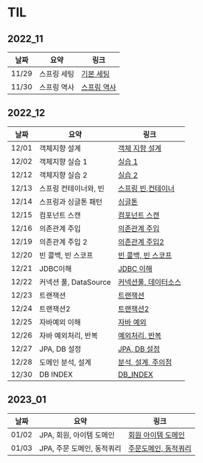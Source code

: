 # TIL

## 2022_11

| 날짜  | 요약        | 링크                                 |
| ----- | ----------- | ------------------------------------ |
| 11/29 | 스프링 세팅 | [기본 세팅](2022_11/2022_11_29.md)   |
| 11/30 | 스프링 역사 | [스프링 역사](2022_11/2022_11_30.md) |

## 2022_12

| 날짜  | 요약                  | 링크                                        |
| ----- | --------------------- | ------------------------------------------- |
| 12/01 | 객체지향 설계         | [객체 지향 설계](2022_12/2022_12_01)        |
| 12/02 | 객체지향 실습 1       | [실습 1](2022_12/2022_12_02/core/)          |
| 12/12 | 객체지향 실습 2       | [실습 2](2022_12/2022_12_12/core/)          |
| 12/13 | 스프링 컨테이너와, 빈 | [스프링 빈,컨테이너](2022_12/2022_12_13/)   |
| 12/14 | 스프링과 싱글톤 패턴  | [싱글톤](2022_12/2022_12_14/)               |
| 12/15 | 컴포넌트 스캔         | [컴포넌트 스캔](2022_12/2022_12_15/)        |
| 12/16 | 의존관계 주입         | [의존관계 주입](2022_12/2022_12_16/)        |
| 12/19 | 의존관계 주입 2       | [의존관계 주입2](2022_12/2022_12_19/)       |
| 12/20 | 빈 콜백, 빈 스코프    | [빈 콜백, 빈 스코프](2022_12/2022_12_20/)   |
| 12/21 | JDBC이해              | [JDBC 이해](2022_12/2022_12_21/)            |
| 12/22 | 커넥션 풀, DataSource | [커넥션풀, 데이터소스](2022_12/2022_12_22/) |
| 12/23 | 트랜잭션              | [트랜잭션](2022_12/2022_12_23/)             |
| 12/24 | 트랜잭션2             | [트랜잭션2](2022_12/2022_12_24/)            |
| 12/25 | 자바예외 이해         | [자바 예외](2022_12/2022_12_25/)            |
| 12/26 | 자바 예외처리, 반복   | [예외처리, 반복](2022_12/2022_12_26/)       |
| 12/27 | JPA, DB 설정          | [JPA, DB 설정](2022_12/2022_12_27/)         |
| 12/28 | 도메인 분석, 설계     | [분석, 설계, 주의점](2022_12/2022_12_28/)   |
| 12/30 | DB INDEX              | [DB_INDEX](2022_12/2022_12_30/)             |

## 2023_01

| 날짜  | 요약                       | 링크                                   |
| ----- | -------------------------- | -------------------------------------- |
| 01/02 | JPA, 회원, 아이템 도메인   | [회원 아이템 도메인](2023_01/01_02/)   |
| 01/03 | JPA, 주문 도메인, 동적쿼리 | [주문도메인, 동적쿼리](2023_01/01_03/) |
